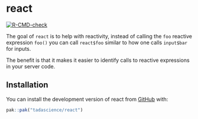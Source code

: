 
<!-- README.md is generated from README.Rmd. Please edit that file -->

# react

<!-- badges: start -->

[![R-CMD-check](https://github.com/tadascience/react/actions/workflows/R-CMD-check.yaml/badge.svg)](https://github.com/tadascience/react/actions/workflows/R-CMD-check.yaml)
<!-- badges: end -->

The goal of `react` is to help with reactivity, instead of calling the
`foo` reactive expression `foo()` you can call `react$foo` similar to
how one calls `input$bar` for inputs.

The benefit is that it makes it easier to identify calls to reactive
expressions in your server code.

## Installation

You can install the development version of react from
[GitHub](https://github.com/) with:

``` r
pak::pak("tadascience/react")
```
